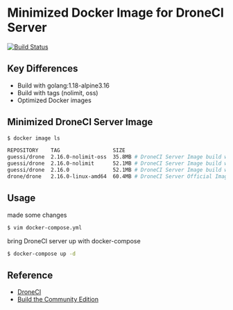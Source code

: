 # Minimized Docker Image for DroneCI Server

[![Build Status](https://cloud.drone.io/api/badges/guessi/drone-server-images/status.svg)](https://cloud.drone.io/guessi/drone-server-images)

## Key Differences

- Build with golang:1.18-alpine3.16
- Build with tags (nolimit, oss)
- Optimized Docker images

## Minimized DroneCI Server Image

```bash
$ docker image ls

REPOSITORY    TAG                 SIZE
guessi/drone  2.16.0-nolimit-oss  35.8MB # DroneCI Server Image build with `--tags "nolimit oss"`
guessi/drone  2.16.0-nolimit      52.1MB # DroneCI Server Image build with `--tags "nolimit"`
guessi/drone  2.16.0              52.1MB # DroneCI Server Image build without `--tags`
drone/drone   2.16.0-linux-amd64  60.4MB # DroneCI Server Official Image
```

## Usage

made some changes

```bash
$ vim docker-compose.yml
```

bring DroneCI server up with docker-compose

```bash
$ docker-compose up -d
```

## Reference

- [DroneCI](https://github.com/harness/drone)
- [Build the Community Edition](https://github.com/harness/drone/blob/master/BUILDING_OSS)
